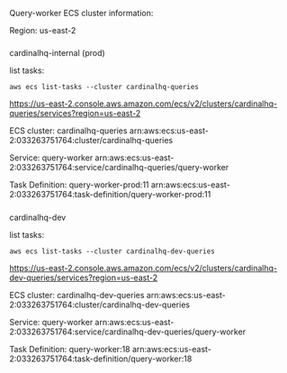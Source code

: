 Query-worker ECS cluster information:

Region: us-east-2

#####

cardinalhq-internal (prod)

list tasks:
```
aws ecs list-tasks --cluster cardinalhq-queries
```

https://us-east-2.console.aws.amazon.com/ecs/v2/clusters/cardinalhq-queries/services?region=us-east-2

ECS cluster: cardinalhq-queries
arn:aws:ecs:us-east-2:033263751764:cluster/cardinalhq-queries

Service: query-worker
arn:aws:ecs:us-east-2:033263751764:service/cardinalhq-queries/query-worker

Task Definition: query-worker-prod:11
arn:aws:ecs:us-east-2:033263751764:task-definition/query-worker-prod:11

#####

cardinalhq-dev

list tasks:
```
aws ecs list-tasks --cluster cardinalhq-dev-queries
```

https://us-east-2.console.aws.amazon.com/ecs/v2/clusters/cardinalhq-dev-queries/services?region=us-east-2

ECS cluster: cardinalhq-dev-queries
arn:aws:ecs:us-east-2:033263751764:cluster/cardinalhq-dev-queries

Service: query-worker
arn:aws:ecs:us-east-2:033263751764:service/cardinalhq-dev-queries/query-worker

Task Definition: query-worker:18
arn:aws:ecs:us-east-2:033263751764:task-definition/query-worker:18


